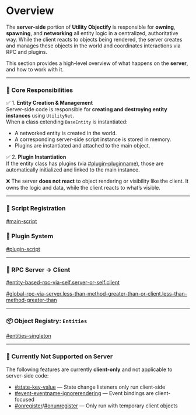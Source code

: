 # Overview

The **server-side** portion of **Utility Objectify** is responsible for **owning**, **spawning**, and **networking** all entity logic in a centralized, authoritative way. While the client reacts to objects being rendered, the server creates and manages these objects in the world and coordinates interactions via RPC and plugins.

This section provides a high-level overview of what happens on the **server**, and how to work with it.

***

### 🧠 Core Responsibilities

✅ 1. **Entity Creation & Management**\
Server-side code is responsible for **creating and destroying entity instances** using `UtilityNet`.\
When a class extending `BaseEntity` is instantiated:

* A networked entity is created in the world.
* A corresponding server-side script instance is stored in memory.
* Plugins are instantiated and attached to the main object.

✅ 2. **Plugin Instantiation**\
If the entity class has plugins (via [#plugin-pluginname](../shared/decorators.md#plugin-pluginname "mention")), those are automatically initialized and linked to the main instance.

❌ The server **does not react** to object rendering or visibility like the client. It owns the logic and data, while the client reacts to what’s visible.

***

### 🔧 Script Registration

[#main-script](../shared/type-of-scripts.md#main-script "mention")

### 🧩 Plugin System

[#plugin-script](../shared/type-of-scripts.md#plugin-script "mention")

***

### 📡 RPC Server → Client

[#entity-based-rpc-via-self.server-or-self.client](../shared/rpc.md#entity-based-rpc-via-self.server-or-self.client "mention")

[#global-rpc-via-server.less-than-method-greater-than-or-client.less-than-method-greater-than](../shared/rpc.md#global-rpc-via-server.less-than-method-greater-than-or-client.less-than-method-greater-than "mention")

***

### 📦 Object Registry: `Entities`

[#entities-singleton](framework.md#entities-singleton "mention")

***

### 🚫 Currently Not Supported on Server

The following features are currently **client-only** and not applicable to server-side code:

* [#state-key-value](../shared/decorators.md#state-key-value "mention") — State change listeners only run client-side
* [#event-eventname-ignorerendering](../shared/decorators.md#event-eventname-ignorerendering "mention") — Event bindings are client-focused
* [#onregister](../shared/hooks.md#onregister "mention")/[#onunregister](../shared/hooks.md#onunregister "mention") — Only run with temporary client objects
